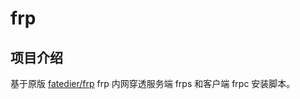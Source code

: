 # frp

## 项目介绍
基于原版 [fatedier/frp](https://github.com/fatedier/frp) frp 内网穿透服务端 frps 和客户端 frpc 安装脚本。 
